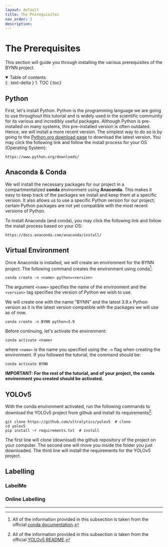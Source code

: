 ```yaml
---
layout: default
title: The Prerequisites
nav_order: 3
description:
---
```


# The Prerequisites

This section will guide you through installing the various prerequisites of the BYNN project.

<details open markdown="block">
  <summary>
    Table of contents
  </summary>
  {: .text-delta }
1. TOC
{:toc}
</details>

## Python

First, let's install Python. Python is the programming language we are going to use throughout this tutorial and is widely used in the scientific community for its various and incredibly useful packages. Although Python is pre-installed on many systems, this pre-installed version is often outdated. Hence, we will install a more recent version. The simplest way to do so is by going to the [Python.org download page](https://www.python.org/downloads/) to download the latest version. You may click the following link and follow the install process for your OS (Operating System):

```
https://www.python.org/downloads/
```

## Anaconda & Conda

We will install the necessary packages for our project in a compartmentalized **conda** environment using **Anaconda**. This makes it easy to keep track of the packages we install and keep them at a specific version. It also allows us to use a specific Python version for our project; certain Python packages are not yet compatible with the most recent versions of Python.

To install Anaconda (and conda), you may click the following link and follow the install process based on your OS:

```
https://docs.anaconda.com/anaconda/install/
```

## Virtual Environment

Once Anaconda is installed, we will create an environment for the BYNN project. The following command creates the environment using conda[^condasupport]:

```
conda create -n <name> python=<version>
```

The argument `<name>` specifies the name of the environment and the `<version>` tag specifies the version of Python we wish to use.

We will create one with the name "BYNN" and the latest 3.9.x Python version as it is the latest version compatible with the packages we will use as of now.

```
conda create -n BYNN python=3.9
```

Before continuing, let's activate the environment:

```
conda activate <name>
```

where `<name>` is the name you specified using the `-n` flag when creating the environment. If you followed the tutorial, the command should be:

```
conda activate BYNN
```

**IMPORTANT: For the rest of the tutorial, and of your project, the conda environment you created should be activated.**

## YOLOv5

With the conda environment activated, run the following commands to download the YOLOv5 project from github and install its requirements[^yolov5support]:

```
git clone https://github.com/ultralytics/yolov5  # clone
cd yolov5
pip install -r requirements.txt  # install
```

The first line will clone (download) the github repository of the project on your computer. The second one will move you inside the folder you just downloaded. The third line will install the requirements for the YOLOv5 project.

## Labelling

### LabelMe

### Online Labelling

---

[^condasupport]: All of the information provided in this subsection is taken from the official [conda documentation](https://conda.io/projects/conda/en/latest/user-guide/tasks/manage-environments.html).
[^yolov5support]: All of the information provided in this subsection is taken from the official [YOLOv5 README](https://conda.io/projects/conda/en/latest/user-guide/tasks/manage-environments.html).
